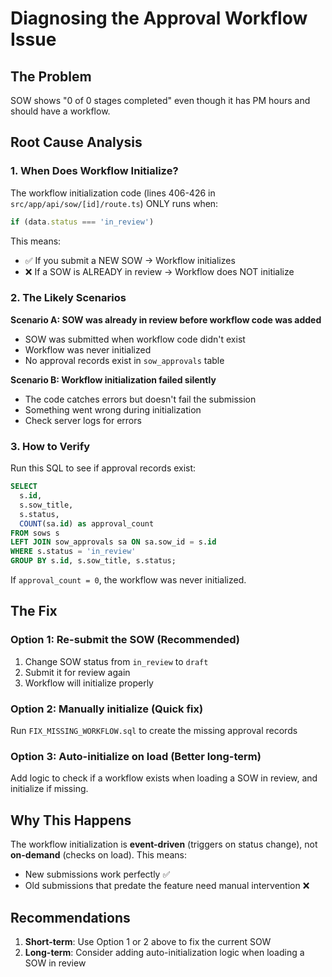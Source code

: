 # Diagnosing the Approval Workflow Issue

## The Problem
SOW shows "0 of 0 stages completed" even though it has PM hours and should have a workflow.

## Root Cause Analysis

### 1. When Does Workflow Initialize?
The workflow initialization code (lines 406-426 in `src/app/api/sow/[id]/route.ts`) ONLY runs when:
```typescript
if (data.status === 'in_review')
```

This means:
- ✅ If you submit a NEW SOW → Workflow initializes
- ❌ If a SOW is ALREADY in review → Workflow does NOT initialize

### 2. The Likely Scenarios

**Scenario A: SOW was already in review before workflow code was added**
- SOW was submitted when workflow code didn't exist
- Workflow was never initialized
- No approval records exist in `sow_approvals` table

**Scenario B: Workflow initialization failed silently**
- The code catches errors but doesn't fail the submission
- Something went wrong during initialization
- Check server logs for errors

### 3. How to Verify

Run this SQL to see if approval records exist:
```sql
SELECT 
  s.id, 
  s.sow_title, 
  s.status, 
  COUNT(sa.id) as approval_count
FROM sows s
LEFT JOIN sow_approvals sa ON sa.sow_id = s.id
WHERE s.status = 'in_review'
GROUP BY s.id, s.sow_title, s.status;
```

If `approval_count = 0`, the workflow was never initialized.

## The Fix

### Option 1: Re-submit the SOW (Recommended)
1. Change SOW status from `in_review` to `draft`
2. Submit it for review again
3. Workflow will initialize properly

### Option 2: Manually initialize (Quick fix)
Run `FIX_MISSING_WORKFLOW.sql` to create the missing approval records

### Option 3: Auto-initialize on load (Better long-term)
Add logic to check if a workflow exists when loading a SOW in review, and initialize if missing.

## Why This Happens

The workflow initialization is **event-driven** (triggers on status change), not **on-demand** (checks on load). This means:
- New submissions work perfectly ✅
- Old submissions that predate the feature need manual intervention ❌

## Recommendations

1. **Short-term**: Use Option 1 or 2 above to fix the current SOW
2. **Long-term**: Consider adding auto-initialization logic when loading a SOW in review

